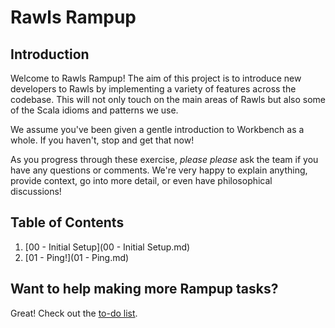 # Rawls Rampup

## Introduction

Welcome to Rawls Rampup! The aim of this project is to introduce new developers to Rawls by implementing a variety of features across the codebase. This will not only touch on the main areas of Rawls but also some of the Scala idioms and patterns we use.

We assume you've been given a gentle introduction to Workbench as a whole. If you haven't, stop and get that now!

As you progress through these exercise, *please please* ask the team if you have any questions or comments. We're very happy to explain anything, provide context, go into more detail, or even have philosophical discussions!

## Table of Contents

1. [00 - Initial Setup](00 - Initial Setup.md)
2. [01 - Ping!](01 - Ping.md)

## Want to help making more Rampup tasks?

Great! Check out the [to-do list](todo.md).